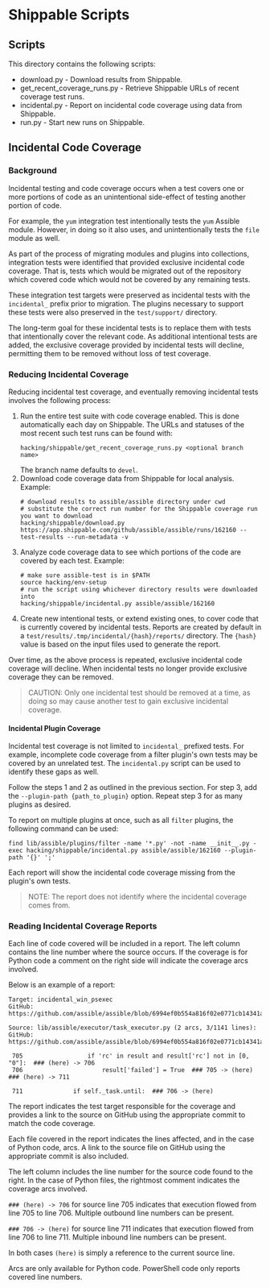 # Shippable Scripts

## Scripts

This directory contains the following scripts:

- download.py - Download results from Shippable.
- get_recent_coverage_runs.py - Retrieve Shippable URLs of recent coverage test runs.
- incidental.py - Report on incidental code coverage using data from Shippable.
- run.py - Start new runs on Shippable.

## Incidental Code Coverage

### Background

Incidental testing and code coverage occurs when a test covers one or more portions of code as an unintentional side-effect of testing another portion of code.

For example, the ``yum`` integration test intentionally tests the ``yum`` Assible module.
However, in doing so it also uses, and unintentionally tests the ``file`` module as well.

As part of the process of migrating modules and plugins into collections, integration tests were identified that provided exclusive incidental code coverage.
That is, tests which would be migrated out of the repository which covered code which would not be covered by any remaining tests.

These integration test targets were preserved as incidental tests with the ``incidental_`` prefix prior to migration.
The plugins necessary to support these tests were also preserved in the ``test/support/`` directory.

The long-term goal for these incidental tests is to replace them with tests that intentionally cover the relevant code.
As additional intentional tests are added, the exclusive coverage provided by incidental tests will decline, permitting them to be removed without loss of test coverage.

### Reducing Incidental Coverage

Reducing incidental test coverage, and eventually removing incidental tests involves the following process:

1. Run the entire test suite with code coverage enabled. 
   This is done automatically each day on Shippable.
   The URLs and statuses of the most recent such test runs can be found with:
   ```shell
   hacking/shippable/get_recent_coverage_runs.py <optional branch name>
   ```
   The branch name defaults to `devel`.
2. Download code coverage data from Shippable for local analysis. 
   Example:
   ```shell
   # download results to assible/assible directory under cwd
   # substitute the correct run number for the Shippable coverage run you want to download
   hacking/shippable/download.py https://app.shippable.com/github/assible/assible/runs/162160 --test-results --run-metadata -v
   ```
3. Analyze code coverage data to see which portions of the code are covered by each test.
   Example:
   ```shell script
   # make sure assible-test is in $PATH
   source hacking/env-setup
   # run the script using whichever directory results were downloaded into
   hacking/shippable/incidental.py assible/assible/162160
   ```
4. Create new intentional tests, or extend existing ones, to cover code that is currently covered by incidental tests.
   Reports are created by default in a ``test/results/.tmp/incidental/{hash}/reports/`` directory.
   The ``{hash}`` value is based on the input files used to generate the report.

Over time, as the above process is repeated, exclusive incidental code coverage will decline.
When incidental tests no longer provide exclusive coverage they can be removed.

> CAUTION: Only one incidental test should be removed at a time, as doing so may cause another test to gain exclusive incidental coverage.

#### Incidental Plugin Coverage

Incidental test coverage is not limited to ``incidental_`` prefixed tests.
For example, incomplete code coverage from a filter plugin's own tests may be covered by an unrelated test.
The ``incidental.py`` script can be used to identify these gaps as well.

Follow the steps 1 and 2 as outlined in the previous section.
For step 3, add the ``--plugin-path {path_to_plugin}`` option.
Repeat step 3 for as many plugins as desired.

To report on multiple plugins at once, such as all ``filter`` plugins, the following command can be used:

```shell
find lib/assible/plugins/filter -name '*.py' -not -name __init__.py -exec hacking/shippable/incidental.py assible/assible/162160 --plugin-path '{}' ';'
```

Each report will show the incidental code coverage missing from the plugin's own tests.

> NOTE: The report does not identify where the incidental coverage comes from.

### Reading Incidental Coverage Reports

Each line of code covered will be included in a report.
The left column contains the line number where the source occurs.
If the coverage is for Python code a comment on the right side will indicate the coverage arcs involved.

Below is an example of a report:

```
Target: incidental_win_psexec
GitHub: https://github.com/assible/assible/blob/6994ef0b554a816f02e0771cb14341a421f7cead/test/integration/targets/incidental_win_psexec

Source: lib/assible/executor/task_executor.py (2 arcs, 3/1141 lines):
GitHub: https://github.com/assible/assible/blob/6994ef0b554a816f02e0771cb14341a421f7cead/lib/assible/executor/task_executor.py

 705                  if 'rc' in result and result['rc'] not in [0, "0"]:  ### (here) -> 706
 706                      result['failed'] = True  ### 705 -> (here)  ### (here) -> 711

 711              if self._task.until:  ### 706 -> (here)
```

The report indicates the test target responsible for the coverage and provides a link to the source on GitHub using the appropriate commit to match the code coverage.

Each file covered in the report indicates the lines affected, and in the case of Python code, arcs.
A link to the source file on GitHub using the appropriate commit is also included.

The left column includes the line number for the source code found to the right.
In the case of Python files, the rightmost comment indicates the coverage arcs involved.

``### (here) -> 706`` for source line 705 indicates that execution flowed from line 705 to line 706.
Multiple outbound line numbers can be present.

``### 706 -> (here)`` for source line 711 indicates that execution flowed from line 706 to line 711.
Multiple inbound line numbers can be present.

In both cases ``(here)`` is simply a reference to the current source line.

Arcs are only available for Python code.
PowerShell code only reports covered line numbers.

